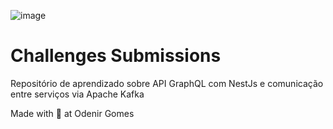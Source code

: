 ![image](https://user-images.githubusercontent.com/40845824/121069742-3accdb00-c7a4-11eb-87d0-3dc47e433762.png)

# Challenges Submissions

Repositório de aprendizado sobre API GraphQL com NestJs e comunicação entre serviços via Apache Kafka

Made with 💜 at Odenir Gomes
